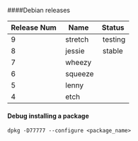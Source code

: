 ####Debian releases

Release Num | Name | Status
------------ | ------------- | ----
9 | stretch | testing
8 | jessie | stable
7 | wheezy |
6 | squeeze | 
5 | lenny | 
4 | etch | 


#### Debug installing a package

```
dpkg -D77777 --configure <package_name>
```


